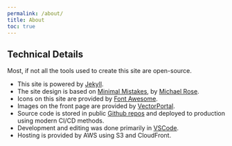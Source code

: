 ```yaml
---
permalink: /about/
title: About
toc: true
---
```


## Technical Details

Most, if not all the tools used to create this site are open-source.

* This site is powered by [Jekyll](https://jekyllrb.com/).
* The site design is based on [Minimal Mistakes](https://github.com/mmistakes/minimal-mistakes), by [Michael Rose](https://mademistakes.com/).
* Icons on this site are provided by [Font Awesome](https://fontawesome.com/).
* Images on the front page are provided by [VectorPortal](https://vectorportal.com/).
* Source code is stored in public [Github repos](https://github.com/thehydroreview) and deployed to production using modern CI/CD methods.
* Development and editing was done primarily in [VSCode](https://github.com/microsoft/vscode).
* Hosting is provided by AWS using S3 and CloudFront.

